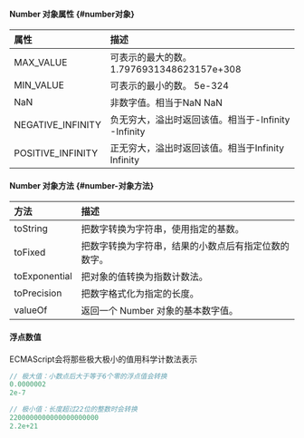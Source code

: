 #### Number 对象属性 {#number对象}

| 属性 | 描述 |
| :--- | :--- |
| MAX\_VALUE | 可表示的最大的数。                     1.7976931348623157e+308 |
| MIN\_VALUE | 可表示的最小的数。                     5e-324 |
| NaN | 非数字值。相当于NaN                                           NaN |
| NEGATIVE\_INFINITY | 负无穷大，溢出时返回该值。相当于-Infinity       -Infinity |
| POSITIVE\_INFINITY | 正无穷大，溢出时返回该值。相当于Infinity        Infinity |

#### Number 对象方法 {#number-对象方法}

| 方法 | 描述 |
| :--- | :--- |
| toString | 把数字转换为字符串，使用指定的基数。 |
| toFixed | 把数字转换为字符串，结果的小数点后有指定位数的数字。 |
| toExponential | 把对象的值转换为指数计数法。 |
| toPrecision | 把数字格式化为指定的长度。 |
| valueOf | 返回一个 Number 对象的基本数字值。 |

#### 浮点数值

ECMAScript会将那些极大极小的值用科学计数法表示 

```js
// 极大值：小数点后大于等于6个零的浮点值会转换
0.0000002
2e-7

// 极小值：长度超过22位的整数时会转换
2200000000000000000000
2.2e+21
```



